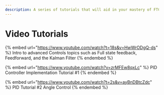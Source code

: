 ```yaml
---
description: A series of tutorials that will aid in your mastery of FTC Control Theory.
---
```


# Video Tutorials

{% embed url="https://www.youtube.com/watch?t=18s&v=HwWrODgQ-ds" %}
Intro to advanced Controls topics such as Full state feedback, Feedforward, and the Kalman Filter
{% endembed %}

{% embed url="https://www.youtube.com/watch?v=zrMFEw8qxLc" %}
PID Controller Implementation Tutorial #1
{% endembed %}

{% embed url="https://www.youtube.com/watch?t=2s&v=ayBnDBtcZdc" %}
PID Tutorial #2 Angle Control 
{% endembed %}

